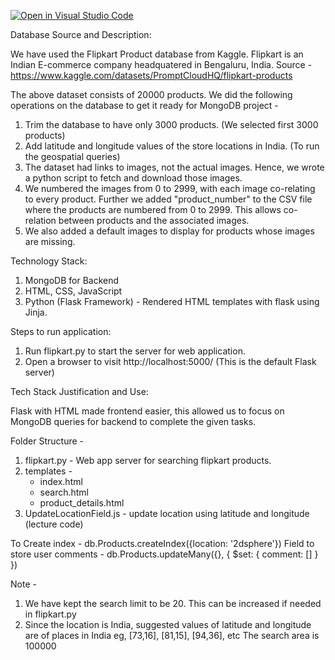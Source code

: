 [![Open in Visual Studio Code](https://classroom.github.com/assets/open-in-vscode-718a45dd9cf7e7f842a935f5ebbe5719a5e09af4491e668f4dbf3b35d5cca122.svg)](https://classroom.github.com/online_ide?assignment_repo_id=11318438&assignment_repo_type=AssignmentRepo)

Database Source and Description:

We have used the Flipkart Product database from Kaggle. Flipkart is an Indian E-commerce company headquatered in Bengaluru, India.
Source - https://www.kaggle.com/datasets/PromptCloudHQ/flipkart-products

The above dataset consists of 20000 products. We did the following operations on the database to get it ready for MongoDB project - 
1. Trim the database to have only 3000 products. (We selected first 3000 products)
2. Add latitude and longitude values of the store locations in India. (To run the geospatial queries)
3. The dataset had links to images, not the actual images. Hence, we wrote a python script to fetch and download those images. 
4. We numbered the images from 0 to 2999, with each image co-relating to every product. Further we added "product_number" to the CSV file where
   the products are numbered from 0 to 2999. This allows co-relation between products and the associated images.
5. We also added a default images to display for products whose images are missing.


Technology Stack:

1. MongoDB for Backend
2. HTML, CSS, JavaScript
3. Python (Flask Framework) - Rendered HTML templates with flask using Jinja.

Steps to run application:

1. Run flipkart.py to start the server for web application.
2. Open a browser to visit http://localhost:5000/ (This is the default Flask server)

Tech Stack Justification and Use:

Flask with HTML made frontend easier, this allowed us to focus on MongoDB queries for backend to complete the given tasks.

Folder Structure - 

1. flipkart.py - Web app server for searching flipkart products.
2. templates -
   - index.html
   - search.html
   - product_details.html
3. UpdateLocationField.js - update location using latitude and longitude (lecture code)

To Create index - db.Products.createIndex({location: '2dsphere'})
Field to store user comments - db.Products.updateMany({}, { $set: { comment: [] } }) 

Note  - 

1. We have kept the search limit to be 20. This can be increased if needed in flipkart.py
2. Since the location is India, suggested values of latitude and longitude are of places in India eg, [73,16], [81,15], [94,36], etc
   The search area is 100000
